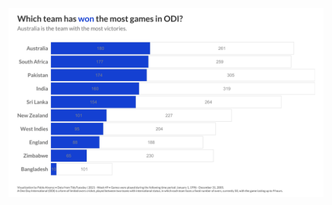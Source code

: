 !["Ghost-stacked bar of ODI games in cricket played during the time period Jannuary 1, 1996 - December 31, 2005 where Australia is the team with the most wins"](tidytuesday_2021_w49.png)
